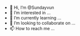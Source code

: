 - 👋 Hi, I’m @Sundayvun
- 👀 I’m interested in ...
- 🌱 I’m currently learning ...
- 💞️ I’m looking to collaborate on ...
- 📫 How to reach me ...

<!---
Sundayvun/Sundayvun is a ✨ special ✨ repository because its `README.md` (this file) appears on your GitHub profile.
You can click the Preview link to take a look at your changes.
--->
